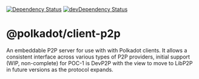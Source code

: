 [![Dependency Status](https://david-dm.org/polkadot-js/client.svg?path=packages/client-p2p)](https://david-dm.org/polkadot-js/client?path=packages/client-p2p)
[![devDependency Status](https://david-dm.org/polkadot-js/client/dev-status.svg?path=packages/client-p2p)](https://david-dm.org/polkadot-js/client?path=packages/client-p2p#info=devDependencies)

# @polkadot/client-p2p

An embeddable P2P server for use with with Polkadot clients. It allows a consistent interface across various types of P2P providers, initial support (WIP, non-complete) for POC-1 is DevP2P with the view to move to LibP2P in future versions as the protocol expands.
